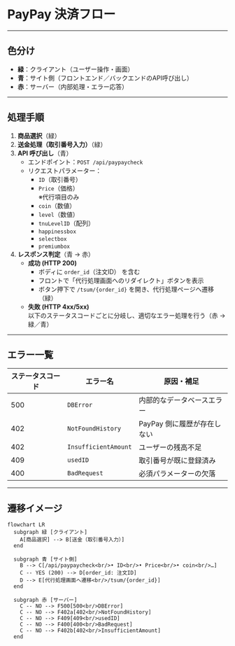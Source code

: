 # PayPay 決済フロー

---

## 色分け

- **緑**：クライアント（ユーザー操作・画面）
- **青**：サイト側（フロントエンド／バックエンドのAPI呼び出し）
- **赤**：サーバー（内部処理・エラー応答）

---

## 処理手順

1. **商品選択**（緑）
2. **送金処理（取引番号入力）**（緑）
3. **API 呼び出し**（青）  
   - エンドポイント：`POST /api/paypaycheck`  
   - リクエストパラメーター：  
     - `ID`（取引番号）
     - `Price`（価格）  
       ※代行項目のみ
     - `coin`（数値）
     - `level`（数値）
     - `tnuLevelID`（配列）
     - `happinessbox`
     - `selectbox`
     - `premiumbox`
4. **レスポンス判定**（青 → 赤）  
   - **成功 (HTTP 200)**  
     - ボディに `order_id`（注文ID） を含む  
     - フロントで「代行処理画面へのリダイレクト」ボタンを表示  
     - ボタン押下で `/tsum/{order_id}` を開き、代行処理ページへ遷移（緑）
   - **失敗 (HTTP 4xx/5xx)**  
     以下のステータスコードごとに分岐し、適切なエラー処理を行う（赤 → 緑／青）

---

## エラー一覧

| ステータスコード | エラー名               | 原因・補足                   |
| ---------------- | ---------------------- | ---------------------------- |
| 500              | `DBError`              | 内部的なデータベースエラー   |
| 402              | `NotFoundHistory`      | PayPay 側に履歴が存在しない |
| 402              | `InsufficientAmount`   | ユーザーの残高不足           |
| 409              | `usedID`               | 取引番号が既に登録済み       |
| 400              | `BadRequest`           | 必須パラメーターの欠落       |

---

## 遷移イメージ

```mermaid
flowchart LR
  subgraph 緑 [クライアント]
    A[商品選択] --> B[送金（取引番号入力）]
  end

  subgraph 青 [サイト側]
    B --> C[/api/paypaycheck<br/>• ID<br/>• Price<br/>• coin<br/>…​]
    C -- YES (200) --> D[order_id: 注文ID]
    D --> E[代行処理画面へ遷移<br/>/tsum/{order_id}]
  end

  subgraph 赤 [サーバー]
    C -- NO --> F500[500<br/>DBError]
    C -- NO --> F402a[402<br/>NotFoundHistory]
    C -- NO --> F409[409<br/>usedID]
    C -- NO --> F400[400<br/>BadRequest]
    C -- NO --> F402b[402<br/>InsufficientAmount]
  end
